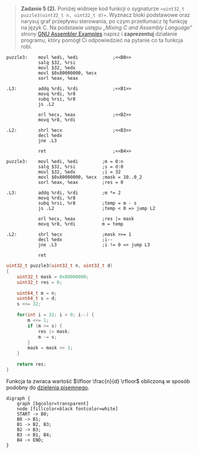 > **Zadanie 5 (2).** Poniżej widnieje kod funkcji o sygnaturze `«uint32_t puzzle3(uint32_t n, uint32_t d)»`. Wyznacz bloki podstawowe oraz narysuj graf przepływu sterowania, po czym przetłumacz tę funkcję na język C. Na podstawie ustępu *„Mixing C and Assembly Language”* strony [GNU Assembler Examples](https://cs.lmu.edu/~ray/notes/gasexamples/) napisz i **zaprezentuj** działanie programu, który pomógł Ci odpowiedzieć na pytanie co ta funkcja robi.

```assembly
puzzle3:    movl %edi, %edi             ;<<B0>>
            salq $32, %rsi
            movl $32, %edx
            movl $0x80000000, %ecx
            xorl %eax, %eax

.L3:        addq %rdi, %rdi             ;<<B1>>
            movq %rdi, %r8
            subq %rsi, %r8
            js .L2

            orl %ecx, %eax              ;<<B2>>
            movq %r8, %rdi

.L2:        shrl %ecx                   ;<<B3>>
            decl %edx
            jne .L3

            ret                         ;<<B4>>
```

```assembly
puzzle3:    movl %edi, %edi         ;m = 0:n
            salq $32, %rsi          ;s = d:0
            movl $32, %edx          ;i = 32
            movl $0x80000000, %ecx  ;mask = 10..0_2
            xorl %eax, %eax         ;res = 0

.L3:        addq %rdi, %rdi         ;m *= 2
            movq %rdi, %r8
            subq %rsi, %r8          ;temp = m - s
            js .L2                  ;temp < 0 => jump L2

            orl %ecx, %eax          ;res |= mask
            movq %r8, %rdi          m = temp

.L2:        shrl %ecx               ;mask >>= 1
            decl %edx               ;i--
            jne .L3                 ;i != 0 => jump L3

            ret
```

```c
uint32_t puzzle3(uint32_t n, uint32_t d)
{   
    uint32_t mask = 0x80000000;
    uint32_t res = 0;

    uint64_t m = n;
    uint64_t s = d;
    s <<= 32;

    for(int i = 32; i > 0; i--) {    
        m <<= 1;
        if (m >= s) {
            res |= mask;
            m -= s;
        }
        mask = mask >> 1;
    }

    return res;
}
```

Funkcja ta zwraca wartość $\lfloor \frac{n}{d} \rfloor$ obliczoną w sposób podobny do [dzielenia pisemnego](https://www.exploringbinary.com/binary-division/).

```graphviz
digraph {
    graph [bgcolor=transparent]
    node [fillcolor=black fontcolor=white]
    START -> B0;
    B0 -> B1;
    B1 -> B2, B3;
    B2 -> B3;
    B3 -> B1, B4;
    B4 -> END;
}
```